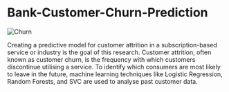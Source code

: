 # Bank-Customer-Churn-Prediction

![Churn](https://github.com/parsarz9776/Bank-Customer-Churn-Prediction/assets/105837987/6eee2b07-2f8d-4094-8281-06a6a4337d7e)

Creating a predictive model for customer attrition in a subscription-based service or industry is the goal of this research. Customer attrition, often known as customer churn, is the frequency with which customers discontinue utilising a service. To identify which consumers are most likely to leave in the future, machine learning techniques like Logistic Regression, Random Forests, and SVC are used to analyse past customer data.
